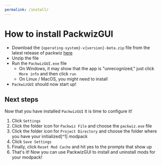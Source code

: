 ```yaml
---
permalink: /install/
---
```

# How to install PackwizGUI
- Download the `{operating-system}-v{version}-beta.zip` file from the latest release of packwiz [here](https://github.com/RAMENtheNOODLES/PackwizGUI/releases/latest)
- Unzip the file
- Run the `PackwizGUI.exe` file
  - On Windows, it may show that the app is "unrecognized," just click `More info` and then click `run`
  - On Linux / MacOS, you might need to install 
- `PackwizGUI` should now start up!

## Next steps
Now that you have installed `PackwizGUI` it is time to configure it!
1. Click `Settings`
2. Click the folder icon for `Packwiz File` and choose the `packwiz.exe` file
3. Click the folder icon for `Project Directory` and choose the folder where you have your initialized[^1] modpack
4. Click `Save Settings`
5. Finally, click `Reset Mod Cache` and hit yes to the prompts that show up
6. That's it! Now you can use PackwizGUI to install and uninstall mods for your modpack!
